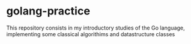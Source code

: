 # golang-practice

This repository consists in my introductory studies of the Go language, implementing some classical algorithims and datastructure classes
